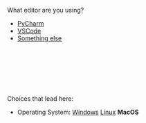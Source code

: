 What editor are you using?



- [PyCharm](ci-pycharm.md)
- [VSCode](ci-vscode_osm.md)
- [Something else](ci-no-help.md)



<br><br><br>
------
Choices that lead here:
- Operating System: [Windows](cant-import2_osw.md) [Linux](cant-import2_osl.md) **MacOS**
